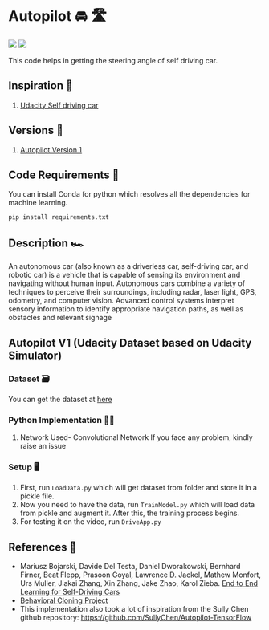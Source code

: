 # Autopilot 🚘 🛣️
[![](https://img.shields.io/github/license/sourcerer-io/hall-of-fame.svg?colorB=ff0000)](https://github.com/akshaybahadur21/Autopilot/blob/master/LICENSE.txt)  [![](https://img.shields.io/badge/Akshay-Bahadur-brightgreen.svg?colorB=ff0000)](https://akshaybahadur.com)

This code helps in getting the steering angle of self driving car. 

## Inspiration 🗼

1) [Udacity Self driving car](https://github.com/udacity/CarND-Behavioral-Cloning-P3)

## Versions 🗽

1) [Autopilot Version 1](https://github.com/akshaybahadur21/Autopilot)

## Code Requirements 🦄
You can install Conda for python which resolves all the dependencies for machine learning.

`pip install requirements.txt`

## Description 🏎️
An autonomous car (also known as a driverless car, self-driving car, and robotic car) is a vehicle that is capable of sensing its environment and navigating without human input. Autonomous cars combine a variety of techniques to perceive their surroundings, including radar, laser light, GPS, odometry, and computer vision. Advanced control systems interpret sensory information to identify appropriate navigation paths, as well as obstacles and relevant signage

## Autopilot V1 (Udacity Dataset based on Udacity Simulator)

### Dataset 🗃️
You can get the dataset at [here](https://d17h27t6h515a5.cloudfront.net/topher/2016/December/584f6edd_data/data.zip)

### Python  Implementation 👨‍🔬

1) Network Used- Convolutional Network
If you face any problem, kindly raise an issue

### Setup 🖥️

1) First, run `LoadData.py` which will get dataset from folder and store it in a pickle file.
2) Now you need to have the data, run `TrainModel.py` which will load data from pickle and augment it. After this, the training process begins.
3) For testing it on the video, run `DriveApp.py`

## References 🔱
 
 - Mariusz Bojarski, Davide Del Testa, Daniel Dworakowski, Bernhard Firner, Beat Flepp, Prasoon Goyal, Lawrence D. Jackel, Mathew Monfort, Urs Muller, Jiakai Zhang, Xin Zhang, Jake Zhao, Karol Zieba. [End to End Learning for Self-Driving Cars](https://arxiv.org/abs/1604.07316)
 - [Behavioral Cloning Project](https://github.com/udacity/CarND-Behavioral-Cloning-P3) 
 - This implementation also took a lot of inspiration from the Sully Chen github repository: https://github.com/SullyChen/Autopilot-TensorFlow  
